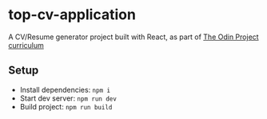 # top-cv-application

A CV/Resume generator project built with React, as part of [The Odin Project curriculum](https://www.theodinproject.com/lessons/node-path-react-new-cv-application)

## Setup

- Install dependencies: `npm i`
- Start dev server: `npm run dev`
- Build project: `npm run build`
